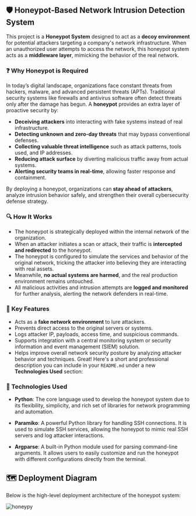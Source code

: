 
## 🛡️ Honeypot-Based Network Intrusion Detection System

This project is a **Honeypot System** designed to act as a **decoy environment** for potential attackers targeting a company's network infrastructure. When an unauthorized user attempts to access the network, this honeypot system acts as a **middleware layer**, mimicking the behavior of the real network.

### ❓ Why Honeypot is Required

In today’s digital landscape, organizations face constant threats from hackers, malware, and advanced persistent threats (APTs). Traditional security systems like firewalls and antivirus software often detect threats only after the damage has begun. A **honeypot** provides an extra layer of proactive security by:

- **Deceiving attackers** into interacting with fake systems instead of real infrastructure.
- **Detecting unknown and zero-day threats** that may bypass conventional defenses.
- **Collecting valuable threat intelligence** such as attack patterns, tools used, and IP addresses.
- **Reducing attack surface** by diverting malicious traffic away from actual systems.
- **Alerting security teams in real-time**, allowing faster response and containment.

By deploying a honeypot, organizations can **stay ahead of attackers**, analyze intrusion behavior safely, and strengthen their overall cybersecurity defense strategy.

### 🔍 How It Works

- The honeypot is strategically deployed within the internal network of the organization.
- When an attacker initiates a scan or attack, their traffic is **intercepted and redirected** to the honeypot.
- The honeypot is configured to simulate the services and behavior of the original network, tricking the attacker into believing they are interacting with real assets.
- Meanwhile, **no actual systems are harmed**, and the real production environment remains untouched.
- All malicious activities and intrusion attempts are **logged and monitored** for further analysis, alerting the network defenders in real-time.

### 🎯 Key Features

- Acts as a **fake network environment** to lure attackers.
- Prevents direct access to the original servers or systems.
- Logs attacker IP, payloads, access time, and suspicious commands.
- Supports integration with a central monitoring system or security information and event management (SIEM) solution.
- Helps improve overall network security posture by analyzing attacker behavior and techniques.
Great! Here's a short and professional description you can include in your `README.md` under a new **Technologies Used** section:

### 🧰 Technologies Used

- **Python**: The core language used to develop the honeypot system due to its flexibility, simplicity, and rich set of libraries for network programming and automation.

- **Paramiko**: A powerful Python library for handling SSH connections. It is used to simulate SSH services, allowing the honeypot to mimic real SSH servers and log attacker interactions.

- **Argparse**: A built-in Python module used for parsing command-line arguments. It allows users to easily customize and run the honeypot with different configurations directly from the terminal.

## 🗺️ Deployment Diagram

Below is the high-level deployment architecture of the honeypot system:

![honeypy](https://github.com/user-attachments/assets/afecf0d8-094f-4fb1-a0fd-3f2cde99a482)


